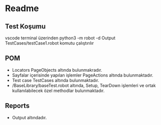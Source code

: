 # Readme

## Test Koşumu

vscode terminal üzerinden 
python3 -m robot -d Output TestCases/testCase1.robot
komutu çalıştırılır

## POM
-	Locators PageObjects altında bulunmakradır.
-	Sayfalar içerisinde yapılan işlemler PageActions altında bulunmaktadır.
-	Test case TestCases altında bulunmaktadır.
-	/BaseLibrary/baseTest.robot altında, Setup, TearDown işlemleri ve ortak kullanılabilecek özel methodlar bulunmaktadır.

## Reports
-	Output altındadır.
